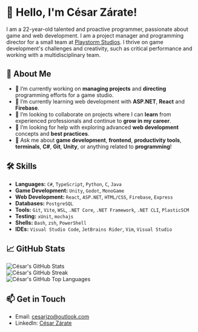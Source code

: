 # 👋 Hello, I'm César Zárate!

I am a 22-year-old talented and proactive programmer, passionate about game and web development. I am a project manager and programming director for a small team at [Playstorm Studios](https://playstormstudios.com/). I thrive on game development's challenges and creativity, such as critical performance and working with a multidisciplinary team.

## 🚀 About Me

- 🔭 I’m currently working on **managing projects** and **directing** programming efforts for a game studio.
- 🌱 I’m currently learning web development with **ASP.NET**, **React** and **Firebase**.
- 👯 I’m looking to collaborate on projects where I can **learn** from experienced professionals and continue to **grow in my career**.
- 🤔 I’m looking for help with exploring advanced **web development** concepts and **best practices**.
- 💬 Ask me about **game development**, **frontend**, **productivity tools**, **terminals**, **C#**, **Git**, **Unity**, or anything related to **programming**!

## 🛠️ Skills

- **Languages:** `C#`, `TypeScript`, `Python`, `C`, `Java`
- **Game Development:** `Unity`, `Godot`, `MonoGame`
- **Web Development:** `React`, `ASP.NET`, `HTML/CSS`, `Firebase`, `Express`
- **Databases:** `PostgreSQL`
- **Tools:** `Git`, `Vite`, `WSL`, `.NET Core`, `.NET Framework`, `.NET CLI`, `PlasticSCM`
- **Testing:** `xUnit`, `mochajs`
- **Shells:** `Bash`, `zsh`, `PowerShell`
- **IDEs:** `Visual Studio Code`, `JetBrains Rider`, `Vim`, `Visual Studio`

## 📈 GitHub Stats

<section style="display: flex; flex-direction: column">
  <img
    src="https://github-readme-stats.vercel.app/api?username=CesarJZO&show_icons=true&count_private=true&theme=dracula"
    alt="César's GitHub Stats"
  />
  <img
    src="https://github-readme-streak-stats.herokuapp.com/?user=CesarJZO&theme=dracula"
    alt="César's GitHub Streak"
  />
  <img
    src="https://github-readme-stats.vercel.app/api/top-langs/?username=CesarJZO&theme=dracula"
    alt="César's GitHub Top Languages"
  />
</section>


## 📫 Get in Touch

- Email: [cesarjzo@outlook.com](mailto:cesarjzo@outlook.com)
- LinkedIn: [César Zárate](https://www.linkedin.com/in/cesarjzo/)
